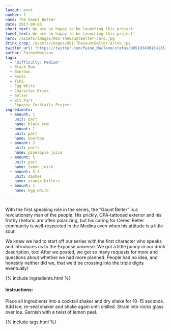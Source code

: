 ```yaml
---
layout: post
number: 1
name: The Gaunt Belter
date: 2017-09-05
short_text: We are so happy to be launching this project!
tweet_text: We are so happy to be launching this project!
hero: /assets/images/001-TheGauntBelter-card.jpg
drink_crop: /assets/images/001-TheGauntBelter-drink.jpg
twitter_url: "https://twitter.com/Paine_MacTane/status/905103499184136192"
author: Paine×Mactane
tags: 
  - "Difficulty: Medium"
  - Black Rum
  - Bourbon 
  - Rocks
  - Tiki
  - Egg White
  - Character Drink
  - Belter 
  - Bit Part
  - Expanse Cocktails Project
ingredients:
  - amount: 1
    unit: part
    name: black rum
  - amount: 1 
    unit: part
    name: bourbon
  - amount: 2
    unit: parts
    name: pineapple juice
  - amount: ½
    unit: part
    name: lemon juice
  - amount: 3-4
    unit: dashes
    name: orange bitters
  - amount: 1
    name: egg white

---
```


With the first speaking role in the series, the “Gaunt Belter” is a revolutionary man of the people.  His prickly, OPA-tattooed exterior and his frothy rhetoric are often polarizing, but his caring for Ceres’ Belter community is well-respected in the Medina even when his attitude is a little sour.  

We knew we had to start off our series with the first character who speaks and introduces us to the Expanse universe. We got a little punny in our drink description, too! After we posted, we got so many requests for more and questions about whether we had more planned. People had no idea, and honestly neither did we, that we'd be crossing into the triple digits eventually! 

{% include ingredients.html %}

#### Instructions:

Place all ingredients into a cocktail shaker and dry shake for 10-15 seconds. Add ice, re-seal shaker and shake again until chilled. Strain into rocks glass over ice. Garnish with a twist of lemon peel.

{% include tags.html %}
